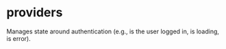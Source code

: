 # providers
Manages state around authentication (e.g., is the user logged in, is loading, is error).
